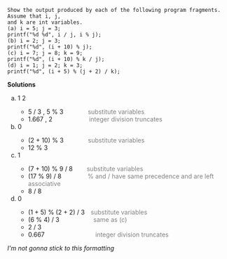 ```
Show the output produced by each of the following program fragments. Assume that i, j,
and k are int variables.
(a) i = 5; j = 3;
printf("%d %d", i / j, i % j);
(b) i = 2; j = 3;
printf("%d", (i + 10) % j);
(c) i = 7; j = 8; k = 9;
printf("%d", (i + 10) % k / j);
(d) i = 1; j = 2; k = 3;
printf("%d", (i + 5) % (j + 2) / k);
```

**Solutions**  
<ol type="a">
  <li>1 2</li>
  <ul>
    <li>5 / 3 , 5 % 3&emsp;&emsp;&emsp;&emsp;<span style="color:grey">substitute variables</span></li>
    <li>1.667 , 2&emsp;&emsp;&emsp;&emsp;&emsp;&emsp;<span style="color:grey">integer division truncates</span></li>
  </ul>
  <li>0</li>
  <ul>
    <li>(2 + 10) % 3&emsp;&emsp;&emsp;&emsp;<span style="color:grey">substitute variables</span></li>
    <li>12 % 3</li>
  </ul>
  <li>1</li>
  <ul>
    <li>(7 + 10) % 9 / 8 &emsp;&emsp;<span style="color:grey">substitute variables</span></li>
    <li>(17 % 9) / 8&emsp;&emsp;&emsp;&emsp; <span style="color:grey">% and / have same precedence and
are left associative</span></li>
    <li>8 / 8</li>
  </ul>
  <li>0</li>
  <ul>
    <li>(1 + 5) % (2 + 2) / 3&emsp;<span style="color:grey">substitute variables</span></li>
    <li>(6 % 4) / 3 &emsp;&emsp;&emsp;&emsp;&emsp; <span style="color:grey">same as (c)</span></li>
    <li>2 / 3</li>
    <li>0.667&emsp;&emsp;&emsp;&emsp;&emsp;&emsp;&emsp;&emsp; <span style="color:grey">integer division truncates</span></li>
  </ul>
</ol>

*I'm not gonna stick to this formatting*